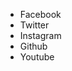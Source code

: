 <!DOCTYPE html>
<html>
  <head>
    <meta charset="UTF-8"/>
    <meta name="viewport" content="width=device-width, initial-scale=1.0" />
    <title>Social Media Icon Popup</title>
    <link rel="stylesheet" href="https://cdnjs.cloudflare.com/ajax/libs/font-awesome/5.15.3/css/all.min.css">
<style>
@import url("https://fonts.googleapis.com/css2?family=Poppins&display=swap");

* {
  margin: 0;
  padding: 0;
  box-sizing: border-box;
}

*:focus,
*:active {
  outline: none !important;
  -webkit-tap-highlight-color: transparent;
}

html,
body {
  display: grid;
  height: 100%;
  width: 100%;
  font-family: "Poppins", sans-serif;
  place-items: center;
  background: linear-gradient(315deg, #026e2f, #0ce680);
}

.wrapper {
  display: inline-flex;
  list-style: none;
}

.wrapper .icon {
  position: relative;
  background: #ffffff;
  border-radius: 50%;
  padding: 15px;
  margin: 10px;
  width: 50px;
  height: 50px;
  font-size: 18px;
  display: flex;
  justify-content: center;
  align-items: center;
  flex-direction: column;
  box-shadow: 0 10px 10px rgba(0, 0, 0, 0.1);
  cursor: pointer;
  transition: all 0.2s cubic-bezier(0.68, -0.55, 0.265, 1.55);
}

.wrapper .tooltip {
  position: absolute;
  top: 0;
  font-size: 14px;
  background: #ffffff;
  color: #ffffff;
  padding: 5px 8px;
  border-radius: 5px;
  box-shadow: 0 10px 10px rgba(0, 0, 0, 0.1);
  opacity: 0;
  pointer-events: none;
  transition: all 0.3s cubic-bezier(0.68, -0.55, 0.265, 1.55);
}

.wrapper .tooltip::before {
  position: absolute;
  content: "";
  height: 8px;
  width: 8px;
  background: #ffffff;
  bottom: -3px;
  left: 50%;
  transform: translate(-50%) rotate(45deg);
  transition: all 0.3s cubic-bezier(0.68, -0.55, 0.265, 1.55);
}

.wrapper .icon:hover .tooltip {
  top: -45px;
  opacity: 1;
  visibility: visible;
  pointer-events: auto;
}

.wrapper .icon:hover span,
.wrapper .icon:hover .tooltip {
  text-shadow: 0px -1px 0px rgba(0, 0, 0, 0.1);
}

.wrapper .facebook:hover,
.wrapper .facebook:hover .tooltip,
.wrapper .facebook:hover .tooltip::before {
  background: #1877F2;
  color: #ffffff;
}

.wrapper .twitter:hover,
.wrapper .twitter:hover .tooltip,
.wrapper .twitter:hover .tooltip::before {
  background: #1DA1F2;
  color: #ffffff;
}

.wrapper .instagram:hover,
.wrapper .instagram:hover .tooltip,
.wrapper .instagram:hover .tooltip::before {
  background: #E4405F;
  color: #ffffff;
}

.wrapper .github:hover,
.wrapper .github:hover .tooltip,
.wrapper .github:hover .tooltip::before {
  background: #333333;
  color: #ffffff;
}

.wrapper .youtube:hover,
.wrapper .youtube:hover .tooltip,
.wrapper .youtube:hover .tooltip::before {
  background: #CD201F;
  color: #ffffff;
}

</style>

  </head>
  <body>
    <ul class="wrapper">
        <li class="icon facebook">
          <span class="tooltip">Facebook</span>
          <span><i class="fab fa-facebook-f"></i></span>
        </li>
        <li class="icon twitter">
          <span class="tooltip">Twitter</span>
          <span><i class="fab fa-twitter"></i></span>
        </li>
        <li class="icon instagram">
          <span class="tooltip">Instagram</span>
          <span><i class="fab fa-instagram"></i></span>
        </li>
        <li class="icon github">
          <span class="tooltip">Github</span>
          <span><i class="fab fa-github"></i></span>
        </li>
        <li class="icon youtube">
          <span class="tooltip">Youtube</span>
          <span><i class="fab fa-youtube"></i></span>
        </li>
      </ul>    
  </body>
</html>
